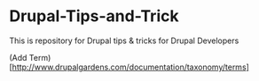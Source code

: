 Drupal-Tips-and-Trick
=====================

This is repository for Drupal tips &amp; tricks for Drupal Developers

(Add Term)[http://www.drupalgardens.com/documentation/taxonomy/terms]
